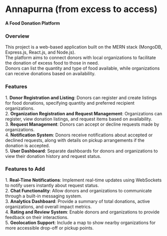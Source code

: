 <h1>Annapurna (from excess to access)</h1>  
<b>A Food Donation Platform</b>  

<br>

<h3>Overview</h3>  
<p>This project is a web-based application built on the MERN stack (MongoDB, Express.js, React.js, and Node.js). <br>
  The platform aims to connect donors with local organizations to facilitate the donation of excess food to those in need.<br>
  Donors can list the quantity and type of food available, while organizations can receive donations based on availability.</p>  


<h3>Features</h3>  
1. <b>Donor Registration and Listing</b>: Donors can register and create listings for food donations, specifying quantity and preferred recipient organizations.  
<br>
2. <b>Organization Registration and Request Management</b>: Organizations can register, view donation listings, and request items based on availability.  
<br>
3. <b>Request Management</b>: Donors can accept or decline requests made by organizations.  
<br>
4. <b>Notification System</b>: Donors receive notifications about accepted or declined requests, along with details on pickup arrangements if the donation is accepted.  
<br>
5. <b>User Dashboard</b>: Separate dashboards for donors and organizations to view their donation history and request status.  

<br>

<h3>Features to Add</h3>  
1. <b>Real-Time Notifications</b>: Implement real-time updates using WebSockets to notify users instantly about request status.  
<br>
2. <b>Chat Functionality</b>: Allow donors and organizations to communicate through a built-in messaging system.  
<br>
3. <b>Analytics Dashboard</b>: Provide a summary of total donations, active organizations, and overall impact metrics.  
<br>
4. <b>Rating and Review System</b>: Enable donors and organizations to provide feedback on their interactions.  
<br>
5. <b>Geolocation Support</b>: Include a map to show nearby organizations for more accessible drop-off or pickup points.  
